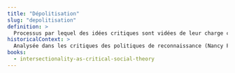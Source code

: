 ```yaml
---
title: "Dépolitisation"
slug: "depolitisation"
definition: >
  Processus par lequel des idées critiques sont vidées de leur charge contestataire et intégrées dans les structures dominantes sans remise en cause de celles-ci.
historicalContext: >
  Analysée dans les critiques des politiques de reconnaissance (Nancy Fraser) et de diversité institutionnelle (Sara Ahmed), la dépolitisation accompagne souvent la professionnalisation de concepts issus des luttes sociales.
books:
  - intersectionality-as-critical-social-theory
---
```

